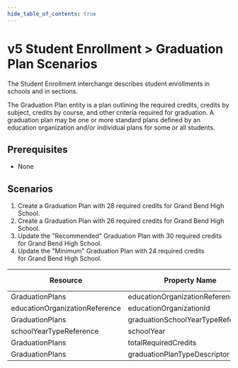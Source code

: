 ```yaml
---
hide_table_of_contents: true
---
```


# v5 Student Enrollment > Graduation Plan Scenarios

The Student Enrollment interchange describes student enrollments in schools and
in sections.

The Graduation Plan entity is a plan outlining the required credits, credits by
subject, credits by course, and other criteria required for graduation. A
graduation plan may be one or more standard plans defined by an education
organization and/or individual plans for some or all students.

## Prerequisites

* None

## Scenarios

1. Create a Graduation Plan with 28 required credits for Grand Bend High School.
2. Create a Graduation Plan with 26 required credits for Grand Bend High School.
3. Update the "Recommended" Graduation Plan with 30 required credits for Grand
   Bend High School.
4. Update the "Minimum" Graduation Plan with 24 required credits for Grand Bend
   High School.

| Resource                       | Property Name                     | Is Collection | Data Type                         | Required | Scenario 1: POST | Scenario 2: POST | Scenario 3: PUT | Scenario 4: PUT |
| ------------------------------ | --------------------------------- | ------------- | --------------------------------- | -------- | ---------------- | ---------------- | --------------- | --------------- |
| GraduationPlans                | educationOrganizationReference    | FALSE         | educationOrganizationReference    | REQUIRED |                  |                  |                 |                 |
| educationOrganizationReference | educationOrganizationId           | FALSE         | integer                           | REQUIRED | 255901001        | 255901001        | 255901001       | 255901001       |
| GraduationPlans                | graduationSchoolYearTypeReference | FALSE         | graduationSchoolYearTypeReference | REQUIRED |                  |                  |                 |                 |
| schoolYearTypeReference        | schoolYear                        | FALSE         | integer                           | REQUIRED | 2020             | 2020             | 2020            | 2020            |
| GraduationPlans                | totalRequiredCredits              | FALSE         | number                            | REQUIRED | 28               | 26               | 30              | 24              |
| GraduationPlans                | graduationPlanTypeDescriptor      | FALSE         | graduationPlanTypeDescriptor      | REQUIRED | Recommended      | Minimum          | Recommended     | Minimum         |
